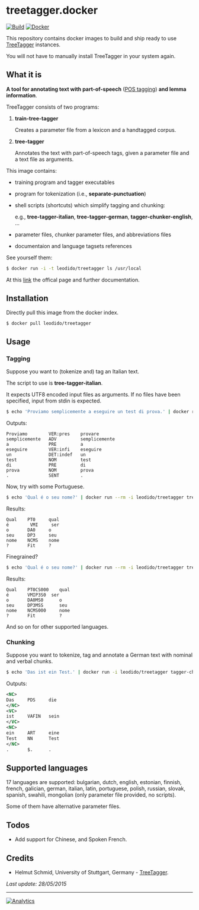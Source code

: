 treetagger.docker
=================

[![Build](https://img.shields.io/circleci/project/leodido/treetagger.docker/master.svg?style=flat-square)](https://circleci.com/gh/leodido/treetagger.docker) [![Docker](https://img.shields.io/badge/docker-ready-blue.svg?style=flat-square)](https://registry.hub.docker.com/u/leodido/treetagger)

This repository contains docker images to build and ship ready to use [TreeTagger](http://www.cis.uni-muenchen.de/~schmid/tools/TreeTagger/) instances.

You will not have to manually install TreeTagger in your system again.

What it is
----------

**A tool for annotating text with part-of-speech** ([POS tagging](http://en.wikipedia.org/wiki/Part-of-speech_tagging)) **and lemma information**.

TreeTagger consists of two programs:

1. **train-tree-tagger**

    Creates a parameter file from a lexicon and a handtagged corpus. 
    
2. **tree-tagger**

    Annotates the text with part-of-speech tags, given a parameter file and a text file as arguments.

This image contains:

- training program and tagger executables      

- program for tokenization (i.e., **separate-punctuation**)

- shell scripts (shortcuts) which simplify tagging and chunking:

    e.g., **tree-tagger-italian**, **tree-tagger-german**, **tagger-chunker-english**, ...
    
- parameter files, chunker parameter files, and abbreviations files

- documentaion and language tagsets references

See yourself them:

```bash
$ docker run -i -t leodido/treetagger ls /usr/local
```

At this [link](http://www.cis.uni-muenchen.de/~schmid/tools/TreeTagger) the offical page and further documentation.

Installation
------------

Directly pull this image from the docker index.

```
$ docker pull leodido/treetagger
```

Usage
-----

### Tagging

Suppose you want to (tokenize and) tag an Italian text.

The script to use is **tree-tagger-italian**.

It expects UTF8 encoded input files as arguments. If no files have been specified, input from stdin is expected.

```bash
$ echo 'Proviamo semplicemente a eseguire un test di prova.' | docker run --rm -i leodido/treetagger tree-tagger-italian
```

Outputs:

```
Proviamo	    VER:pres	provare
semplicemente	ADV	        semplicemente
a	            PRE	        a
eseguire	    VER:infi	eseguire
un	            DET:indef	un
test	        NOM	        test
di	            PRE	        di
prova	        NOM	        prova
.	            SENT	    .
```

Now, try with some Portuguese.

```bash
$ echo 'Qual é o seu nome?' | docker run --rm -i leodido/treetagger tree-tagger-portuguese
```

Results:

```
Qual	PT0	    qual
é	     VMI	 ser
o	    DA0	    o
seu	    DP3	    seu
nome	NCMS	nome
?	    Fit	    ?
```

Finegrained?

```bash
$ echo 'Qual é o seu nome?' | docker run --rm -i leodido/treetagger tree-tagger-portuguese-finegrained
```

Results:

```
Qual	PT0CS000	qual
é       VMIP3S0	 ser
o	    DA0MS0	    o
seu	    DP3MSS	    seu
nome	NCMS000	    nome
?	    Fit	        ?
```

And so on for other supported languages.


### Chunking

Suppose you want to tokenize, tag and annotate a German text with nominal and verbal chunks.

```bash
$ echo 'Das ist ein Test.' | docker run -i leodido/treetagger tagger-chunker-german
```

Outputs:

```xml
<NC>
Das	    PDS	    die
</NC>
<VC>
ist	    VAFIN	sein
</VC>
<NC>
ein	    ART	    eine
Test	NN	    Test
</NC>
.	    $.	    .
```

Supported languages
-------------------

17 languages are supported: bulgarian, dutch, english, estonian, finnish, french, galician, german, italian, latin, portuguese, polish, russian, slovak, spanish, swahili, mongolian (only parameter file provided, no scripts).

Some of them have alternative parameter files. 

Todos
-----

- Add support for Chinese, and Spoken French.

Credits
-------

- Helmut Schmid, University of Stuttgart, Germany - [TreeTagger](http://www.cis.uni-muenchen.de/~schmid/tools/TreeTagger).

_Last update: 28/05/2015_

---

[![Analytics](https://ga-beacon.appspot.com/UA-49657176-1/treetagger.docker)](https://github.com/igrigorik/ga-beacon)
